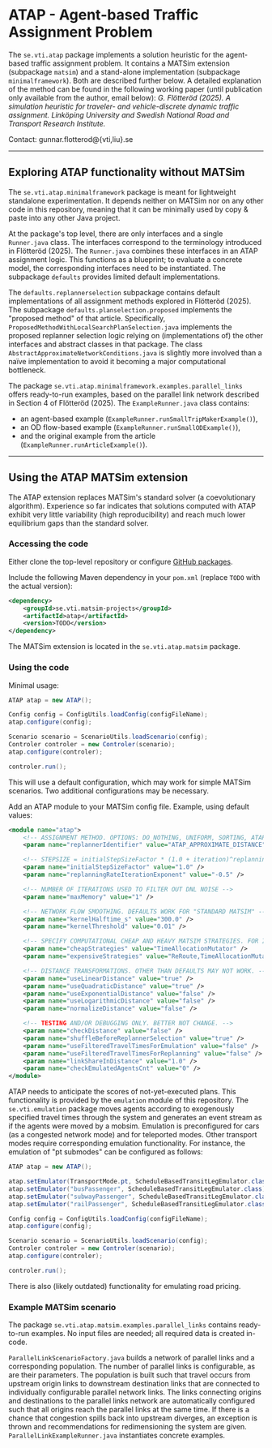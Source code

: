 # ATAP - Agent-based Traffic Assignment Problem

The `se.vti.atap` package implements a solution heuristic for the agent-based traffic assignment problem. It contains a MATSim extension (subpackage `matsim`) and a stand-alone implementation (subpackage `minimalframework`). Both are described further below. A detailed explanation of the method can be found in the following working paper (until publication only available from the author, email below): *G. Flötteröd (2025). A simulation heuristic for traveler- and vehicle-discrete dynamic traffic assignment. Linköping University and Swedish National Road and Transport Research Institute.*

Contact: gunnar.flotterod@{vti,liu}.se

---

## Exploring ATAP functionality without MATSim

The `se.vti.atap.minimalframework` package is meant for lightweight standalone experimentation. It depends neither on MATSim nor on any other code in this repository, meaning that it can be minimally used by copy & paste into any other Java project.

At the package's top level, there are only interfaces and a single `Runner.java` class. The interfaces correspond to the terminology introduced in Flötteröd (2025). The `Runner.java` combines these interfaces in an ATAP assignment logic. This functions as a blueprint; to evaluate a concrete model, the corresponding interfaces need to be instantiated. The subpackage `defaults` provides limited default implementations.

The `defaults.replannerselection` subpackage contains default implementations of all assignment methods explored in Flötteröd (2025). The subpackage `defaults.planselection.proposed` implements the "proposed method" of that article. Specifically, `ProposedMethodWithLocalSearchPlanSelection.java` implements the proposed replanner selection logic relying on (implementations of) the other interfaces and abstract classes in that package. The class `AbstractApproximateNetworkConditions.java` is slightly more involved than a naïve implementation to avoid it becoming a major computational bottleneck.

The package `se.vti.atap.minimalframework.examples.parallel_links` offers ready-to-run examples, based on the parallel link network described in Section 4 of Flötteröd (2025). The `ExampleRunner.java` class contains:
- an agent-based example (`ExampleRunner.runSmallTripMakerExample()`),
- an OD flow-based example (`ExampleRunner.runSmallODExample()`),
- and the original example from the article (`ExampleRunner.runArticleExample()`).

---

## Using the ATAP MATSim extension

The ATAP extension replaces MATSim's standard solver (a coevolutionary algorithm). Experience so far indicates that solutions computed with ATAP exhibit very little variability (high reproducibility) and reach much lower equilibrium gaps than the standard solver.

### Accessing the code

Either clone the top-level repository or configure [GitHub packages](https://docs.github.com/en/packages/working-with-a-github-packages-registry/working-with-the-apache-maven-registry#authenticating-to-github-packages).

Include the following Maven dependency in your `pom.xml` (replace `TODO` with the actual version):

```xml
<dependency>
    <groupId>se.vti.matsim-projects</groupId>
    <artifactId>atap</artifactId>
    <version>TODO</version>
</dependency>
```

The MATSim extension is located in the `se.vti.atap.matsim` package.

### Using the code

Minimal usage:

```java
ATAP atap = new ATAP();

Config config = ConfigUtils.loadConfig(configFileName);        
atap.configure(config);

Scenario scenario = ScenarioUtils.loadScenario(config);        
Controler controler = new Controler(scenario);
atap.configure(controler);

controler.run();
```

This will use a default configuration, which may work for simple MATSim scenarios. Two additional configurations may be necessary.

Add an ATAP module to your MATSim config file. Example, using default values:

```xml
<module name="atap">
    <!-- ASSIGNMENT METHOD. OPTIONS: DO_NOTHING, UNIFORM, SORTING, ATAP_APPROXIMATE_DISTANCE, ATAP_EXACT_DISTANCE -->
    <param name="replannerIdentifier" value="ATAP_APPROXIMATE_DISTANCE" />

    <!-- STEPSIZE = initialStepSizeFactor * (1.0 + iteration)^replanningRateIterationExponent -->
    <param name="initialStepSizeFactor" value="1.0" />
    <param name="replanningRateIterationExponent" value="-0.5" />

    <!-- NUMBER OF ITERATIONS USED TO FILTER OUT DNL NOISE -->
    <param name="maxMemory" value="1" />

    <!-- NETWORK FLOW SMOOTHING. DEFAULTS WORK FOR "STANDARD MATSIM" -->
    <param name="kernelHalftime_s" value="300.0" />
    <param name="kernelThreshold" value="0.01" />

    <!-- SPECIFY COMPUTATIONAL CHEAP AND HEAVY MATSIM STRATEGIES. FOR INTERNAL PERFORMANCE TUNING. -->
    <param name="cheapStrategies" value="TimeAllocationMutator" />
    <param name="expensiveStrategies" value="ReRoute,TimeAllocationMutator_ReRoute,ChangeSingleTripMode,SubtourModeChoice,ChangeTripMode,ChangeLegMode,ChangeSingleLegMode,TripSubtourModeChoice" />

    <!-- DISTANCE TRANSFORMATIONS. OTHER THAN DEFAULTS MAY NOT WORK. -->
    <param name="useLinearDistance" value="true" />
    <param name="useQuadraticDistance" value="true" />
    <param name="useExponentialDistance" value="false" />
    <param name="useLogarithmicDistance" value="false" />
    <param name="normalizeDistance" value="false" />

    <!-- TESTING AND/OR DEBUGGING ONLY. BETTER NOT CHANGE. -->
    <param name="checkDistance" value="false" />
    <param name="shuffleBeforeReplannerSelection" value="true" />
    <param name="useFilteredTravelTimesForEmulation" value="false" />
    <param name="useFilteredTravelTimesForReplanning" value="false" />
    <param name="linkShareInDistance" value="1.0" />
    <param name="checkEmulatedAgentsCnt" value="0" />
</module>
```

ATAP needs to anticipate the scores of not-yet-executed plans. This functionality is provided by the `emulation` module of this repository. The `se.vti.emulation` package moves agents according to exogenously specified travel times through the system and generates an event stream as if the agents were moved by a mobsim. Emulation is preconfigured for cars (as a congested network mode) and for teleported modes. Other transport modes require corresponding emulation functionality. For instance, the emulation of "pt submodes" can be configured as follows:

```java
ATAP atap = new ATAP();

atap.setEmulator(TransportMode.pt, ScheduleBasedTransitLegEmulator.class);
atap.setEmulator("busPassenger", ScheduleBasedTransitLegEmulator.class);
atap.setEmulator("subwayPassenger", ScheduleBasedTransitLegEmulator.class);
atap.setEmulator("railPassenger", ScheduleBasedTransitLegEmulator.class);

Config config = ConfigUtils.loadConfig(configFileName);        
atap.configure(config);

Scenario scenario = ScenarioUtils.loadScenario(config);        
Controler controler = new Controler(scenario);
atap.configure(controler);

controler.run();
```

There is also (likely outdated) functionality for emulating road pricing.

### Example MATSim scenario

The package `se.vti.atap.matsim.examples.parallel_links` contains ready-to-run examples. No input files are needed; all required data is created in-code.

`ParallelLinkScenarioFactory.java` builds a network of parallel links and a corresponding population. The number of parallel links is configurable, as are their parameters. The population is built such that travel occurs from upstream origin links to downstream destination links that are connected to individually configurable parallel network links. The links connecting origins and destinations to the parallel links network are automatically configured such that all origins reach the parallel links at the same time. If there is a chance that congestion spills back into upstream diverges, an exception is thrown and recommendations for redimensioning the system are given. `ParallelLinkExampleRunner.java` instantiates concrete examples.
